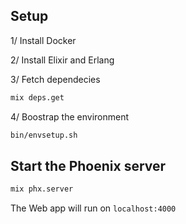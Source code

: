 ## Setup

1/ Install Docker

2/ Install Elixir and Erlang

3/ Fetch dependecies

```bash
mix deps.get
```

4/ Boostrap the environment

```bash
bin/envsetup.sh
```

## Start the Phoenix server

```bash
mix phx.server
```

The Web app will run on `localhost:4000`
